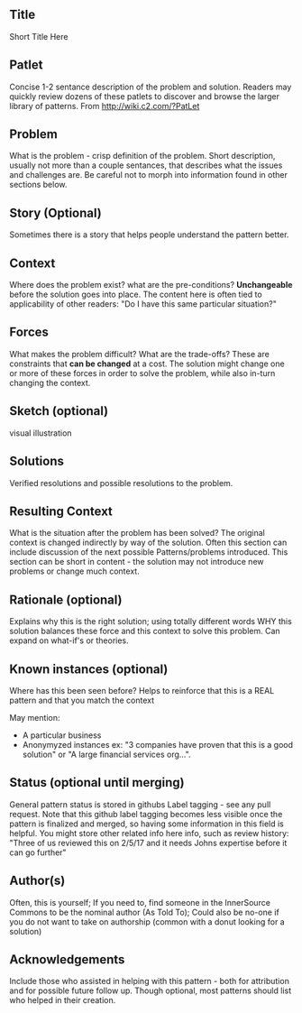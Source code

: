## Title
Short Title Here

## Patlet
Concise 1-2 sentance description of the problem and solution. Readers may quickly review dozens of these patlets to discover and browse the larger library of patterns. From http://wiki.c2.com/?PatLet

## Problem
What is the problem - crisp definition of the problem. Short description, usually not more than a couple sentances, that describes what the issues and challenges are. Be careful not to morph into information found in other sections below.

## Story (Optional)
Sometimes there is a story that helps people understand the pattern better.

## Context
Where does the problem exist? what are the pre-conditions? **Unchangeable** before the solution goes into place. The content here is often tied to applicability of other readers: "Do I have this same particular situation?"

## Forces
What makes the problem difficult? What are the trade-offs? These are constraints that **can be changed** at a cost. The solution might change one or more of these forces in order to solve the problem, while also in-turn changing the context.

## Sketch (optional)
visual illustration

## Solutions
Verified resolutions and possible resolutions to the problem.

## Resulting Context
What is the situation after the problem has been solved? The original context is changed indirectly by way of the solution. Often this section can include discussion of the next possible Patterns/problems introduced. This section can be short in content - the solution may not introduce new problems or change much context.

## Rationale (optional)
Explains why this is the right solution; using totally different words WHY this solution balances these force and this context to solve this problem. Can expand on what-if's or theories.

## Known instances (optional)
Where has this been seen before? Helps to reinforce that this is a REAL pattern and that you match the context

May mention:
* A particular business
* Anonymyzed instances ex: "3 companies have proven that this is a good solution" or "A large financial services org...". 

## Status (optional until merging)
General pattern status is stored in githubs Label tagging - see any pull request. Note that this github label tagging becomes less visible once the pattern is finalized and merged, so having some information in this field is helpful. You might store other related info here info, such as review history: "Three of us reviewed this on 2/5/17 and it needs Johns expertise before it can go further"

## Author(s)
Often, this is yourself; If you need to, find someone in the InnerSource Commons to be the nominal author (As Told To); Could also be no-one if you do not want to take on authorship (common with a donut looking for a solution)

## Acknowledgements
Include those who assisted in helping with this pattern - both for attribution and for possible future follow up. Though optional, most patterns should list who helped in their creation.
